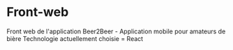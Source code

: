 # Front-web
Front web de l'application Beer2Beer - Application mobile pour amateurs de bière
Technologie actuellement choisie = React
